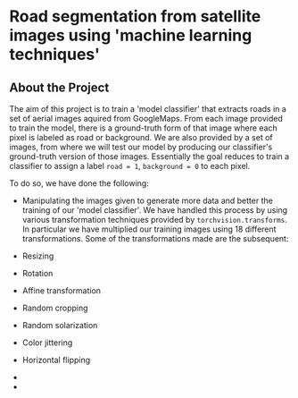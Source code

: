 # Road segmentation from satellite images using 'machine learning techniques'

## About the Project

The aim of this project is to train a 'model classifier' that extracts roads in a set of aerial images aquired from GoogleMaps. From each image provided to train the model, there is a ground-truth form of that image where each pixel is labeled as road or background.  We are also provided by a set of images, from where we will test our model by producing our classifier's ground-truth version of those images. Essentially the goal reduces to train a classifier to assign a label `road = 1`, `background = 0` to each pixel.

To do so, we have done the following:

* Manipulating the images given to generate more data and better the training of our 'model classifier'. We have handled this process by using various transformation techniques provided by `torchvision.transforms`. In particular we have multiplied our training images using 18 different transformations. Some of the transformations made are the subsequent: 

 * Resizing
 * Rotation
 * Affine transformation
 * Random cropping
 * Random solarization
 * Color jittering
 * Horizontal flipping

* 
*
